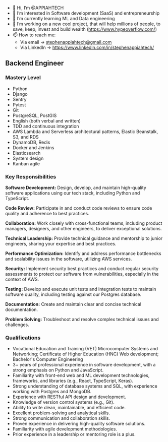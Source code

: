 - 👋 Hi, I’m @APPIAHTECH
- 👀 I’m interested in Software development (SaaS) and entrepreneurship
- 🌱 I’m currently learning ML and Data engineering
- 💞️ I’m working on a new cool project, that will help millions of people, to save, keep, invest and build wealth  (https://www.hypeoverflow.com/)
- 📫 How to reach me: 
  - Via email -> stephenappiahtech@gmail.com
  - Via LinkedIn -> https://www.linkedin.com/in/stephenappiahtech/

## Backend Engineer

### Mastery Level
 - Python 
 - Django
 - Sentry
 - Pytest
 - Git
 - PostgreSQL, PostGIS
 - English (both verbal and written)
 - TDD and continuous integration
 - AWS Lambda and Serverless architectural patterns, Elastic Beanstalk, S3, and RDS
 - DynamoDB, Redis
 - Docker and Jenkins
 - Elasticsearch
 - System design
 - Kanban agile

### Key Responsibilities

**Software Development:** Design, develop, and maintain high-quality software applications using our tech stack, including Python and TypeScript.

**Code Review:** Participate in and conduct code reviews to ensure code quality and adherence to best practices.

**Collaboration:** Work closely with cross-functional teams, including product managers, designers, and other engineers, to deliver exceptional solutions.

**Technical Leadership:** Provide technical guidance and mentorship to junior engineers, sharing your expertise and best practices.

**Performance Optimization:** Identify and address performance bottlenecks and scalability issues in the software, utilizing AWS services.

**Security:** Implement security best practices and conduct regular security assessments to protect our software from vulnerabilities, especially in the context of AWS.

**Testing:** Develop and execute unit tests and integration tests to maintain software quality, including testing against our Postgres database.

**Documentation:** Create and maintain clear and concise technical documentation.

**Problem Solving:** Troubleshoot and resolve complex technical issues and challenges.

### Qualifications

- Vocational Education and Training (VET) Microcomputer Systems and Networking; Certificate of Higher Education (HNC) Web development; Bachelor's Computer Engineering
- 3+ years of professional experience in software development, with a strong emphasis on Python and JavaScript.
- Familiarity with front-end web and ML development technologies, frameworks, and libraries (e.g., React, TypeScript, Keras).
- Strong understanding of database systems and SQL, with experience working with Postgres and MongoDB.
- Experience with RESTful API design and development.
- Knowledge of version control systems (e.g., Git).
- Ability to write clean, maintainable, and efficient code.
- Excellent problem-solving and analytical skills.
- Strong communication and collaboration skills.
- Proven experience in delivering high-quality software solutions.
- Familiarity with agile development methodologies.
- Prior experience in a leadership or mentoring role is a plus.

<!---
APPIAHTECH/APPIAHTECH is a ✨ special ✨ repository because its `README.md` (this file) appears on your GitHub profile.
You can click the Preview link to take a look at your changes.
--->
